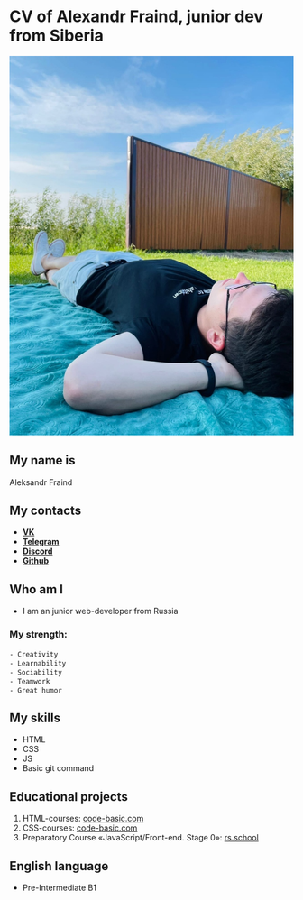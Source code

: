 # CV of Alexandr Fraind, junior dev from Siberia
![My photo](/assets/cv_photo.jpg)

## My name is
Aleksandr Fraind

## My contacts
- [**VK**](https://vk.com/icelanding)
- [**Telegram**](https://t.me/U41HA)
- [**Discord**](https://discordapp.com/users/U41HA#3056)
- [**Github**](https://github.com/U41HA)

## Who am I
* I am an junior web-developer from Russia
### My strength:
    - Creativity
    - Learnability
    - Sociability
    - Teamwork
    - Great humor

## My skills
* HTML
* CSS
* JS
* Basic git command

## Educational projects
1. HTML-courses: [code-basic.com](https://ru.code-basics.com/languages/html)
2. CSS-courses: [code-basic.com](https://ru.code-basics.com/languages/css)
3. Preparatory Course «JavaScript/Front-end. Stage 0»: [rs.school](https://rs.school/js-stage0/)
## English language
* Pre-Intermediate B1